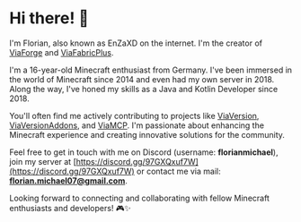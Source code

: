 # Hi there! 👋

I'm Florian, also known as EnZaXD on the internet. I'm the creator of [ViaForge](https://github.com/ViaVersion/ViaForge) and [ViaFabricPlus](https://github.com/ViaVersion/ViaFabricPlus).

I'm a 16-year-old Minecraft enthusiast from Germany. I've been immersed in the world of Minecraft since 2014 and even had my own server in 2018. Along the way, I've honed my skills as a Java and Kotlin Developer since 2018.

You'll often find me actively contributing to projects like [ViaVersion](https://github.com/ViaVersion), [ViaVersionAddons](https://github.com/ViaVersionAddons), and [ViaMCP](https://github.com/ViaVersionMCP). I'm passionate about enhancing the Minecraft experience and creating innovative solutions for the community.

Feel free to get in touch with me on Discord (username: **florianmichael**), join my server at [https://discord.gg/97GXQxuf7W](https://discord.gg/97GXQxuf7W) or contact me via mail: **florian.michael07@gmail.com**.

Looking forward to connecting and collaborating with fellow Minecraft enthusiasts and developers! 🎮✨
